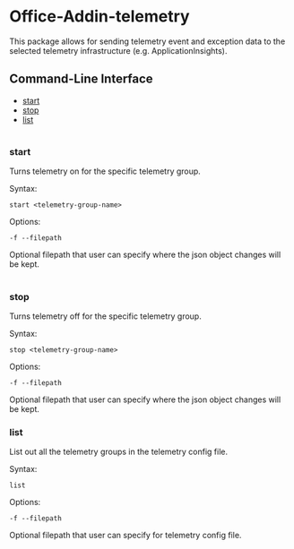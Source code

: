 # Office-Addin-telemetry
This package allows for sending telemetry event and exception data to the selected telemetry infrastructure (e.g. ApplicationInsights).


## Command-Line Interface
* [start](#start)
* [stop](#stop)
* [list](#list)

#

### start
Turns telemetry on for the specific telemetry group.

Syntax:

`start <telemetry-group-name>`

Options:

`-f --filepath`

Optional filepath that user can specify where the json object changes will be kept.

#

### stop
Turns telemetry off for the specific telemetry group.

Syntax:

`stop <telemetry-group-name>`

Options:

`-f --filepath`

Optional filepath that user can specify where the json object changes will be kept.

### list
List out all the telemetry groups in the telemetry config file.

Syntax:

`list`

Options:

`-f --filepath`

Optional filepath that user can specify for telemetry config file.